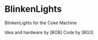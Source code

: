 BlinkenLights
=============

BlinkenLights for the Coke Machine

Idea and hardware by [BOB]
Code by [BG3]
